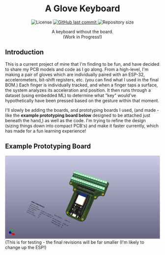 <div align=center><h1>A Glove Keyboard</h1>
<p>
<img alt="License" src="https://img.shields.io/badge/license-MIT-brightgreen">
<a href="https://github.com/freesiagaul/monokai-pro-betterdiscord/commits/main/">
    <img alt="GitHub last commit" src="https://img.shields.io/github/last-commit/freesiagaul/gloveKeyboard">
</a>
<img alt="Repository size" src="https://img.shields.io/github/repo-size/freesiagaul/gloveKeyboard">
</p>

A keyboard without the board. <br>
(Work in Progress!) <br>

<div align=left><h2></h2>

<div align=left><h2>Introduction</h2>

This is a current project of mine that I'm finding to be fun, and have decided to share my PCB models and code as I go along. From a high-level, I'm making a pair of gloves which are individually paired with an ESP-32, accelerometers, bit-shift registers, etc. (you can find what I used in the final BOM.) 
Each finger is individually tracked, and when a finger taps a surface, the system analyzes its acceleration and position. It then runs through a dataset (using embedded ML) to determine what "key" would've hypothetically have been pressed based on the gesture within that moment.

I'll slowly be adding the boards, and prototyping boards I used, (and made - like the **example prototyping board below** designed to be attached just beneath the hand,) as well as the code. I'm trying to refine the design (sizing things down into compact PCB's) and make it faster currently, which has made for a fun learning experience!

<div align=left><h2>Example Prototyping Board</h2>
  <img src="protoboardRev1Base/hand_dev_board.png" alt="Hand Dev Board">
(This is for testing - the final revisions will be far smaller (I'm likely to change up the ESP!)
